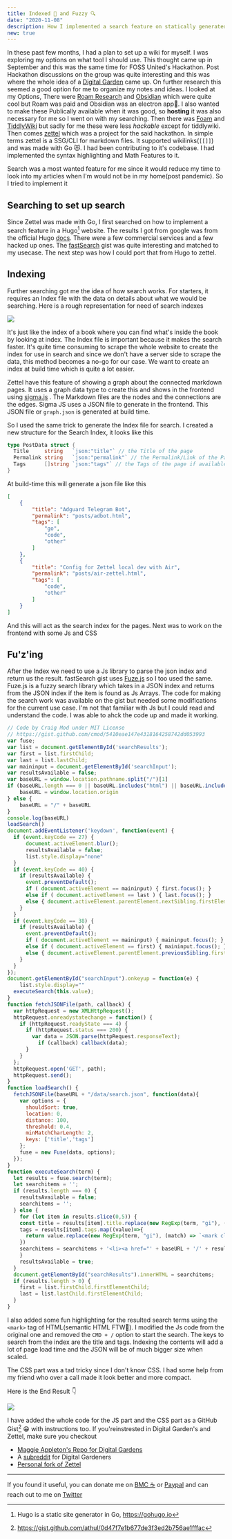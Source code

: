 ```yaml
---
title: Indexed 🧠 and Fuzzy 🔍
date: "2020-11-08"
description: How I implemented a search feature on statically generated site in Go 
new: true 
---
```

In these past few months, I had a plan to set up a wiki for myself. I was exploring my options on what tool I should use. This thought came up in September and this was the same time for FOSS United's Hackathon. Post Hackathon discussions on the group was quite interesting and this was where the whole idea of a [Digital Garden](https://joelhooks.com/digital-garden)  came up. On further research this seemed a good option for me to organize my notes and ideas. I looked at my Options, There were [Roam Research](https://roamresearch.com/) and [Obsidian](https://obsidian.md/) which were quite cool but Roam was paid  and Obsidian was an electron app😬. I also wanted to make these Publically available when it was good, so **hosting** it was also necessary for me so I went on with my searching. Then there was [Foam](https://foambubble.github.io/foam/) and [TiddlyWiki](https://tiddlywiki.com/) but sadly for me these were less *hackable* except for tiddlywiki. Then comes [zettel](https://github.com/hackstream/zettel) which was a project for the said hackathon. In simple terms zettel is a SSG/CLI for markdown files. It supported wikilinks(`[[]]`) and was made with Go 😻. I had been contributing to it's codebase. I had implemented the syntax highlighting and Math Features to it.

Search was a most wanted feature for me since it would reduce my time to look into my articles when I'm would not be in my home(post pandemic). So I tried to implement it

## Searching to set up search

Since Zettel was made with Go, I first searched on how to implement a search feature in a Hugo[^1] website. The results I got from google was from the official Hugo [docs](https://gohugo.io/tools/search/). There were a few commercial services and a few hacked up ones. The [fastSearch](https://gist.github.com/cmod/5410eae147e4318164258742dd053993) gist was quite interesting and matched to my usecase. The next step was how I could port that from Hugo to zettel.

## Indexing

Further searching got me the idea of how search works. For starters, it requires an Index file with the data on details about what we would be searching. Here is a rough representation for need of search indexes

![](./img/search.png)

It's just like the index of a book where you can find what's inside the book by looking at index. The Index file is important because it makes the search faster. It's quite time consuming to scrape the whole website to create the index for use in search and since we don't have a server side to scrape the data, this method becomes a no-go for our case. We want to create an index at build time which is quite a lot easier.

Zettel have this feature of showing a graph about the connected markdown pages. It uses a graph data type to create this and shows in the frontend using [sigma.js](https://github.com/jacomyal/sigma.js/) . The Markdown files are the nodes and the connections are the edges. Sigma JS uses a JSON file to generate in the frontend. This JSON file or `graph.json` is generated at build time.

So I used the same trick to generate the Index file for search. I created a new structure for the Search Index, it looks like this

```go
type PostData struct {
  Title     string   `json:"title"` // the Title of the page
  Permalink string   `json:"permalink"` // the Permalink/Link of the Page
  Tags      []string `json:"tags"` // the Tags of the page if available
}
```

At build-time this will generate a json file like this

```json
[
    {
        "title": "Adguard Telegram Bot",
        "permalink": "posts/adbot.html",
        "tags": [
            "go",
            "code",
            "other"
        ]
    },
    {
        "title": "Config for Zettel local dev with Air",
        "permalink": "posts/air-zettel.html",
        "tags": [
            "code",
            "other"
        ]
    }
]
```

And this will act as the search index for the pages. Next was to work on the frontend with some Js and CSS

## Fu'z'ing

After the Index we need to use a Js library to parse the json index and return us the result. fastSearch gist uses [Fuze.js](https://fusejs.io/) so I too used the same. Fuze.js is a fuzzy search library which takes in a JSON index and returns from the JSON index if the item is found as Js Arrays. The code for making the search work was available on the gist but needed some modifications for the current use case. I'm not that familiar with Js but I could read and understand the code. I was able to ahck the code up and made it working.

```js
// Code by Craig Mod under MIT License
// https://gist.github.com/cmod/5410eae147e4318164258742dd053993
var fuse; 
var list = document.getElementById('searchResults');
var first = list.firstChild;
var last = list.lastChild;
var maininput = document.getElementById('searchInput');
var resultsAvailable = false;
var baseURL = window.location.pathname.split("/")[1]
if (baseURL.length === 0 || baseURL.includes("html") || baseURL.includes("posts")) {
    baseURL = window.location.origin
} else {
    baseURL = "/" + baseURL
}
console.log(baseURL)
loadSearch()
document.addEventListener('keydown', function(event) {
  if (event.keyCode == 27) {
      document.activeElement.blur();
      resultsAvailable = false;
      list.style.display="none"
  }
  if (event.keyCode == 40) {
    if (resultsAvailable) {
      event.preventDefault();
      if ( document.activeElement == maininput) { first.focus(); } 
      else if ( document.activeElement == last ) { last.focus(); } 
      else { document.activeElement.parentElement.nextSibling.firstElementChild.focus(); } 
    }
  }
  if (event.keyCode == 38) {
    if (resultsAvailable) {
      event.preventDefault();
      if ( document.activeElement == maininput) { maininput.focus(); } 
      else if ( document.activeElement == first) { maininput.focus(); } 
      else { document.activeElement.parentElement.previousSibling.firstElementChild.focus(); } 
    }
  }
});
document.getElementById("searchInput").onkeyup = function(e) {
    list.style.display=""
  executeSearch(this.value);
}
function fetchJSONFile(path, callback) {
  var httpRequest = new XMLHttpRequest();
  httpRequest.onreadystatechange = function() {
    if (httpRequest.readyState === 4) {
      if (httpRequest.status === 200) {
        var data = JSON.parse(httpRequest.responseText);
          if (callback) callback(data);
      }
    }
  };
  httpRequest.open('GET', path);
  httpRequest.send(); 
}
function loadSearch() { 
  fetchJSONFile(baseURL + "/data/search.json", function(data){
    var options = { 
      shouldSort: true,
      location: 0,
      distance: 100,
      threshold: 0.4,
      minMatchCharLength: 2,
      keys: ['title','tags']
    };
    fuse = new Fuse(data, options); 
  });
}
function executeSearch(term) {
  let results = fuse.search(term); 
  let searchitems = ''; 
  if (results.length === 0) { 
    resultsAvailable = false;
    searchitems = '';
  } else { 
    for (let item in results.slice(0,5)) { 
    const title = results[item].title.replace(new RegExp(term, "gi"), (match) => `<mark class="searchHgl">${match}</mark>`);
    tags = results[item].tags.map((value)=>{
      return value.replace(new RegExp(term, "gi"), (match) => `<mark class="searchHgl">${match}</mark>`);
    })
    searchitems = searchitems + '<li><a href="' + baseURL + '/' + results[item].permalink + '" tabindex="0"><span class="title">' + title + "</span> — " + tags + "</a></li>";
    }
    resultsAvailable = true;
  }
  document.getElementById("searchResults").innerHTML = searchitems;
  if (results.length > 0) {
    first = list.firstChild.firstElementChild; 
    last = list.lastChild.firstElementChild; 
  }
}
```

I also added some fun highlighting for the resulted search terms using the `<mark>` tag of HTML(semantic HTML FTW🙌). I modified the Js code from the original one and removed the `CMD + /` option to start the search. The keys to search from the index are the title and tags. Indexing the contents will add a lot of page load time and the JSON will be of much bigger size when scaled.

The CSS part was a tad tricky since I don't know CSS. I had some help from my friend who over a call made it look better and more compact.

Here is the End Result 👇

![](https://i.imgur.com/antb6h4.gif)

I have added the whole code for the JS part and the CSS part as a GitHub Gist[^2] 😁 with instructions too. If you'reinstrested in Digital Garden's and Zettel, make sure you checkout

- [Maggie Appleton's Repo for Digital Gardens](https://github.com/MaggieAppleton/digital-gardeners)
- A [subreddit] for Digital Gardeners
- [Personal fork of Zettel]


---

If you found it useful, you can donate me on [BMC ☕️](https://www.buymeacoffee.com/athulca) or [Paypal](https://paypal.me/athulca) and can reach out to me on [Twitter](https://twitter.com/athulcajay)

[^1]: Hugo is a static site generator in Go, https://gohugo.io 
[^2]:https://gist.github.com/athul/0d47f7e1b677de3f3ed2b756ae1fffac 

[subreddit]:https://www.reddit.com/r/DigitalGardens/
[Personal fork of Zettel]:https://github.com/athul/zet

